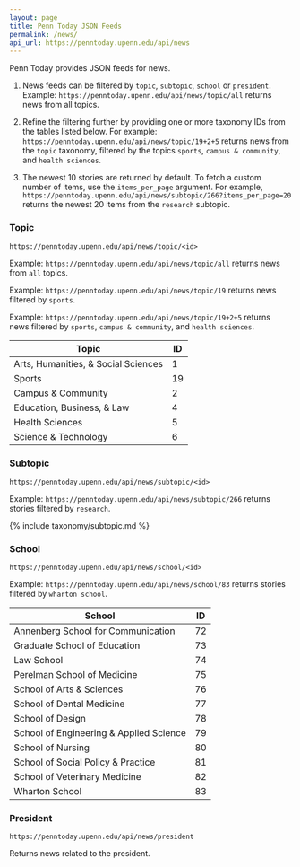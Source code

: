 ```yaml
---
layout: page
title: Penn Today JSON Feeds
permalink: /news/
api_url: https://penntoday.upenn.edu/api/news
---
```


Penn Today provides JSON feeds for news.

1. News feeds can be filtered by `topic`, `subtopic`, `school` or `president`. Example: `https://penntoday.upenn.edu/api/news/topic/all` returns news from all topics.

2. Refine the filtering further by providing one or more taxonomy IDs from the tables listed below. For example: `https://penntoday.upenn.edu/api/news/topic/19+2+5` returns news from the `topic` taxonomy, filtered by the topics `sports`, `campus & community`, and `health sciences`.

3. The newest 10 stories are returned by default. To fetch a custom number of items, use the `items_per_page` argument. For example, `https://penntoday.upenn.edu/api/news/subtopic/266?items_per_page=20` returns the newest 20 items from the `research` subtopic. 


### Topic

`https://penntoday.upenn.edu/api/news/topic/<id>`

Example: `https://penntoday.upenn.edu/api/news/topic/all` returns news from `all` topics.

Example: `https://penntoday.upenn.edu/api/news/topic/19` returns news filtered by `sports`.

Example: `https://penntoday.upenn.edu/api/news/topic/19+2+5` returns news filtered by `sports`, `campus & community`, and `health sciences`.

<!-- {% include taxonomy/subject.md %} -->

| Topic                               | ID  |
|-------------------------------------|-----|
| Arts, Humanities, & Social Sciences |   1 |
| Sports                              |  19 |
| Campus & Community                  |   2 |
| Education, Business, & Law          |   4 |
| Health Sciences                     |   5 |
| Science & Technology                |   6 |

### Subtopic

`https://penntoday.upenn.edu/api/news/subtopic/<id>`  

Example: `https://penntoday.upenn.edu/api/news/subtopic/266` returns stories filtered by `research`.

{% include taxonomy/subtopic.md %}


### School

`https://penntoday.upenn.edu/api/news/school/<id>`

Example: `https://penntoday.upenn.edu/api/news/school/83` returns stories filtered by `wharton school`.

<!-- {% include taxonomy/schools.md %} -->

| School                                  | ID  |
|-----------------------------------------|-----|
| Annenberg School for Communication      |  72 |
| Graduate School of Education            |  73 |
| Law School                              |  74 |
| Perelman School of Medicine             |  75 |
| School of Arts & Sciences               |  76 |
| School of Dental Medicine               |  77 |
| School of Design                        |  78 |
| School of Engineering & Applied Science |  79 |
| School of Nursing                       |  80 |
| School of Social Policy & Practice      |  81 |
| School of Veterinary Medicine           |  82 |
| Wharton School                          |  83 |


### President

`https://penntoday.upenn.edu/api/news/president`
  
Returns news related to the president.

